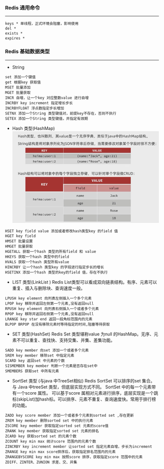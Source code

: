 ### Redis 通用命令
---
```
keys * 单线程，正式环境会阻塞，影响使用
del * 
exists *
expires *
```
### Redis 基础数据类型
---
+ String 
```
set 添加一个键值
get 根据key 获取值
MSET 批量添加
MGET 批量获取
INCR 自增，让一个key 对应整数value 进行自增
INCRBY key increment 指定增长步长
INCRBYFLOAT 浮点数指定步长增加
SETNX 添加一个String 类型键值对，前提key不存在，否则不执行
SETEX 添加一个String 类型键值，并指定有效期
```
+ Hash 类型(HashMap)
![](.01-基础数据类型_images/Redis-hash类型存储结构.png)
```
HSET key field value 添加或者修改hash类型key 的field 值
HGET key field 
HMSET 批量设置
HMGET 批量获取
HGETALL 获取一个hash 类型的所有field 和 value 
HKEYS 获取一个hash 类型中的field
HVALS 获取一个hash 类型所有value
HINCRBY 让一个hash 类型key 的字段进行指定步长的增长
HSETINX 添加一个hash 类型的key的field 值，存在不执行
```
+ LIST 类型(LinkList )
Redis List类型可以看成双向链表结构。有序、元素可以重复、插入与删除块、查询速度一般。
```
LPUSH key element 向列表左侧插入一个多个元素
LPOP key 移除并返回左侧第一个元素,没有返回null
RPUSH key element 向列表右侧插入一个或者多个元素
RPOP key 移除并返回右侧第一个元素,没有返回null
LRANGE key star end 返回一段角标范围内的元素
BLPOP BRPOP 在没有移除元素时等待指定的时间,阻塞等待获取
```
+ SET 类型(HashSet)
Redis Set 类型堪称value 为null 的HashMap。无序、元素不可以重复、查找快、支持交集、并集、差集功能。
```
SADD key member 向set 添加一个或者多个元素
SREM key member 移除set 中指定元素
SCARD key 返回set 中元素的个数
SISMEMBER key member 判断一个元素是否存在set中
SMEMBERS 获取set 中所有元素
```
+ SortSet 类型 (与java 中TreeSet相似)
Redis SortSet 可以排序的set 集合。与 Java 中treeSet 类型，但底层实现方式不同。 SortSet 中的每一个元素带有一个score 属性。 可以基于score 属相对元素进行排序，底层实现是一个跳标(skipList)加hash标。可以排序、元素不重复、查询速度快。常用于排行榜的功能。
```
ZADD key score member 添加一个或者多个元素到sorted set ,存在更新
ZREM key member 删除sorted set 中的执行元素
ZSCORE key member 获取指定sorted set 元素的score值
ZRANK key member 获取指定sorted set 元素的排名
ZCARD key 获取sorted set 的元素个数
ZCOUNT key min max 统计score 范围内的元素个数
ZINCRBY key increment member 让sorted set 指定元素自增，步长为increment
ZRANGE key min max score排序后，获取指定排名范围内的元素
ZRANGEBYSCORE key min max 按照score 排序，获取指定score 范围中的元素
ZDIFF、ZINTER、ZUNION 求差、交、并集
```